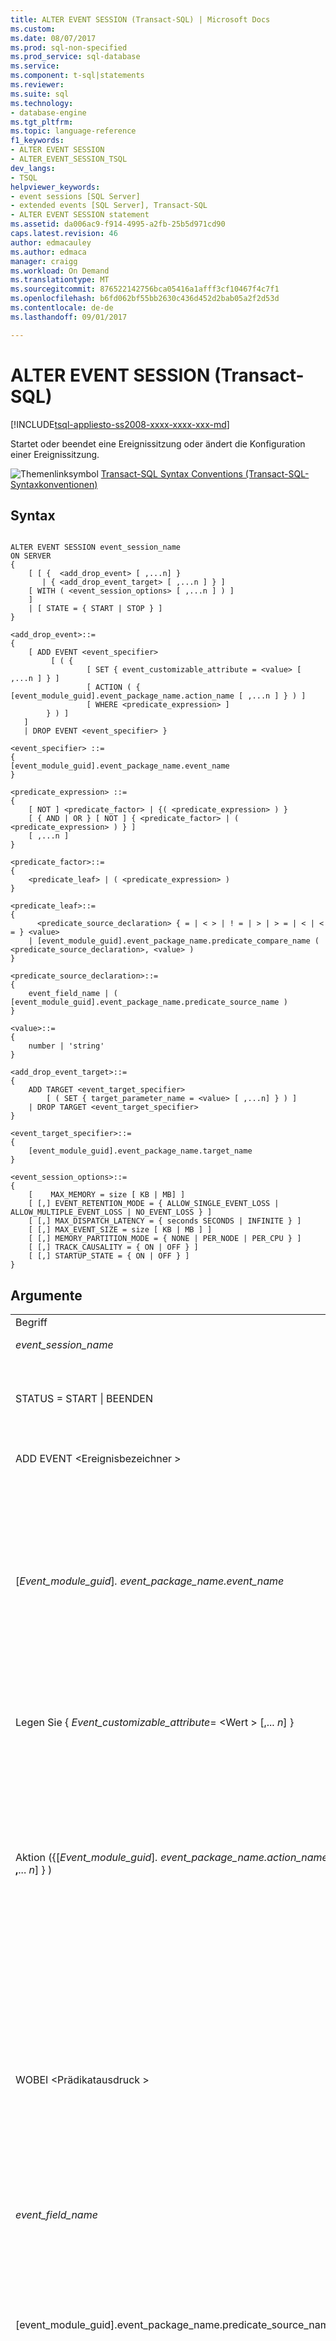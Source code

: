 ```yaml
---
title: ALTER EVENT SESSION (Transact-SQL) | Microsoft Docs
ms.custom: 
ms.date: 08/07/2017
ms.prod: sql-non-specified
ms.prod_service: sql-database
ms.service: 
ms.component: t-sql|statements
ms.reviewer: 
ms.suite: sql
ms.technology:
- database-engine
ms.tgt_pltfrm: 
ms.topic: language-reference
f1_keywords:
- ALTER EVENT SESSION
- ALTER_EVENT_SESSION_TSQL
dev_langs:
- TSQL
helpviewer_keywords:
- event sessions [SQL Server]
- extended events [SQL Server], Transact-SQL
- ALTER EVENT SESSION statement
ms.assetid: da006ac9-f914-4995-a2fb-25b5d971cd90
caps.latest.revision: 46
author: edmacauley
ms.author: edmaca
manager: craigg
ms.workload: On Demand
ms.translationtype: MT
ms.sourcegitcommit: 876522142756bca05416a1afff3cf10467f4c7f1
ms.openlocfilehash: b6fd062bf55bb2630c436d452d2bab05a2f2d53d
ms.contentlocale: de-de
ms.lasthandoff: 09/01/2017

---
```

# <a name="alter-event-session-transact-sql"></a>ALTER EVENT SESSION (Transact-SQL)
[!INCLUDE[tsql-appliesto-ss2008-xxxx-xxxx-xxx-md](../../includes/tsql-appliesto-ss2008-xxxx-xxxx-xxx-md.md)]

  Startet oder beendet eine Ereignissitzung oder ändert die Konfiguration einer Ereignissitzung.  
  
 ![Themenlinksymbol](../../database-engine/configure-windows/media/topic-link.gif "Topic link icon") [Transact-SQL Syntax Conventions (Transact-SQL-Syntaxkonventionen)](../../t-sql/language-elements/transact-sql-syntax-conventions-transact-sql.md)  
  
## <a name="syntax"></a>Syntax  
  
```  
  
ALTER EVENT SESSION event_session_name  
ON SERVER  
{  
    [ [ {  <add_drop_event> [ ,...n] }     
       | { <add_drop_event_target> [ ,...n ] } ]   
    [ WITH ( <event_session_options> [ ,...n ] ) ]  
    ]  
    | [ STATE = { START | STOP } ]  
}  
  
<add_drop_event>::=  
{  
    [ ADD EVENT <event_specifier>   
         [ ( {   
                 [ SET { event_customizable_attribute = <value> [ ,...n ] } ]  
                 [ ACTION ( { [event_module_guid].event_package_name.action_name [ ,...n ] } ) ]  
                 [ WHERE <predicate_expression> ]  
        } ) ]  
   ]   
   | DROP EVENT <event_specifier> }  
  
<event_specifier> ::=  
{  
[event_module_guid].event_package_name.event_name  
}  
  
<predicate_expression> ::=   
{  
    [ NOT ] <predicate_factor> | {( <predicate_expression> ) }   
    [ { AND | OR } [ NOT ] { <predicate_factor> | ( <predicate_expression> ) } ]   
    [ ,...n ]  
}  
  
<predicate_factor>::=   
{  
    <predicate_leaf> | ( <predicate_expression> )  
}  
  
<predicate_leaf>::=  
{  
      <predicate_source_declaration> { = | < > | ! = | > | > = | < | < = } <value>   
    | [event_module_guid].event_package_name.predicate_compare_name ( <predicate_source_declaration>, <value> )   
}  
  
<predicate_source_declaration>::=   
{  
    event_field_name | ( [event_module_guid].event_package_name.predicate_source_name )  
}  
  
<value>::=   
{  
    number | 'string'  
}  
  
<add_drop_event_target>::=  
{  
    ADD TARGET <event_target_specifier>  
        [ ( SET { target_parameter_name = <value> [ ,...n] } ) ]  
    | DROP TARGET <event_target_specifier>  
}  
  
<event_target_specifier>::=  
{  
    [event_module_guid].event_package_name.target_name  
}  
  
<event_session_options>::=  
{  
    [    MAX_MEMORY = size [ KB | MB] ]  
    [ [,] EVENT_RETENTION_MODE = { ALLOW_SINGLE_EVENT_LOSS | ALLOW_MULTIPLE_EVENT_LOSS | NO_EVENT_LOSS } ]  
    [ [,] MAX_DISPATCH_LATENCY = { seconds SECONDS | INFINITE } ]  
    [ [,] MAX_EVENT_SIZE = size [ KB | MB ] ]  
    [ [,] MEMORY_PARTITION_MODE = { NONE | PER_NODE | PER_CPU } ]  
    [ [,] TRACK_CAUSALITY = { ON | OFF } ]  
    [ [,] STARTUP_STATE = { ON | OFF } ]  
}  
```  
  
## <a name="arguments"></a>Argumente  
  
|||  
|-|-|  
|Begriff|Definition|  
|*event_session_name*|Ist der Name einer vorhandenen Ereignissitzung.|  
|STATUS = START &#124; BEENDEN|Startet oder beendet die Ereignissitzung. Dieses Argument ist nur gültig, wenn ALTER EVENT SESSION auf ein Ereignissitzungsobjekt angewendet wird.|  
|ADD EVENT \<Ereignisbezeichner >|Ordnet das identifizierte \<Event_specifier > mit der ereignissitzung.|
|[*Event_module_guid*]*. event_package_name.event_name*|Ist der Name eines Ereignisses in einem Ereignispaket, wobei Folgendes gilt:<br /><br /> -   *Event_module_guid* ist die GUID für das Modul, das das Ereignis enthält.<br />-   *Event_package_name* ist das Paket, das das Aktionsobjekt enthält.<br />-   *Ereignisname* ist das Ereignisobjekt.<br /><br /> Ereignisse werden in der sys.dm_xe_objects-Sicht als object_type 'event' angezeigt.|  
|Legen Sie { *Event_customizable_attribute*= \<Wert > [,... *n*] }|Gibt anpassbare Attribute für das Ereignis an. Anpassbare Attribute werden in der dm_xe_object_columns-Sicht mit Column_type 'customizable' und Object_name = *Event_name*.|  
|Aktion ({[*Event_module_guid*]*. event_package_name.action_name* [ **,**... *n*] } )|Die Aktion, die mit der Ereignissitzung verknüpft werden soll. Dabei gilt:<br /><br /> -   *Event_module_guid* ist die GUID für das Modul, das das Ereignis enthält.<br />-   *Event_package_name* ist das Paket, das das Aktionsobjekt enthält.<br />-   *Aktionsname* ist das Aktionsobjekt.<br /><br /> Aktionen werden in der sys.dm_xe_objects-Sicht als object_type 'action' angezeigt.|  
|WOBEI \<Prädikatausdruck >|Gibt den Prädikatausdruck verwendet, um zu bestimmen, ob ein Ereignis verarbeitet werden sollen. Wenn \<Prädikatausdruck > ist "true", wird das Ereignis verarbeitet, indem Sie die Aktionen und Zielen für die Sitzung. Wenn \<Prädikatausdruck > ist "false", der Ereignis von der Sitzung vor der Verarbeitung von den Aktionen und Zielen für die Sitzung gelöscht wird. Die Länge von Prädikatausdrücken ist auf 3000 Zeichen beschränkt, wodurch die Länge von Zeichenfolgenargumenten eingeschränkt wird.|
|*event_field_name*|Ist der Name des Ereignisfelds, das die Prädikatquelle identifiziert.|  
|[event_module_guid].event_package_name.predicate_source_name|Ist der Name der globalen Prädikatquelle, wobei Folgendes gilt:<br /><br /> -   *Event_module_guid* ist die GUID für das Modul, das das Ereignis enthält.<br />-   *Event_package_name* ist das Paket, das das prädikatobjekt enthält.<br />-   *Predicate_source_name* wird in der dm_xe_objects-Sicht als Object_type 'Pred_source' definiert.|  
|[*Event_module_guid*]. *Event_package_name*. *predicate_compare_name*|Der Name des Prädikatobjekts, das mit dem Ereignis verknüpft werden soll. Dabei gilt Folgendes:<br /><br /> -   *Event_module_guid* ist die GUID für das Modul, das das Ereignis enthält.<br />-   *Event_package_name* ist das Paket, das das prädikatobjekt enthält.<br />-   *Predicate_compare_name* ist eine globale Quelle, die in der dm_xe_objects-Sicht als Object_type 'Pred_compare' definiert.|  
|DROP EVENT \<Ereignisbezeichner >|Löscht das identifizierte Ereignis  *\<Event_specifier >*. \<Event_specifier > muss in der ereignissitzung gültig sein.|  
|ADD TARGET \<ereigniszielbezeichner >|Ordnet das Ziel identifizierten \<ereigniszielbezeichner > mit der ereignissitzung.|
|[*Event_module_guid*]. *Event_package_name*. *Zielname*|Der Name eines Ziels in der Ereignissitzung, wobei Folgendes gilt:<br /><br /> -   *Event_module_guid* ist die GUID für das Modul, das das Ereignis enthält.<br />-   *Event_package_name* ist das Paket, das das Aktionsobjekt enthält.<br />-   *Target_name* ist die Aktion. Aktionen werden in der sys.dm_xe_objects-Sicht als object_type 'target' angezeigt.|  
|Legen Sie { *Target_parameter_name*= \<Wert > [,... *n*] }|Legt einen Zielparameter fest. Zielparameter werden in der dm_xe_object_columns-Sicht mit Column_type 'customizable' und Object_name = *Target_name*.<br /><br /> **HINWEIS!** Wenn Sie ein Ringpufferziel verwenden, sollten Sie den max_memory-Zielparameter auf 2048 Kilobytes (KB) festlegen, um ein mögliches Abschneiden der Daten in der XML-Ausgabe zu vermeiden. Weitere Informationen zu die unterschiedlichen Zieltypen verwenden, finden Sie unter [SQL Server Extended Events Targets](http://msdn.microsoft.com/library/e281684c-40d1-4cf9-a0d4-7ea1ecffa384).|  
|DROP TARGET \<ereigniszielbezeichner >|Löscht das durch \<ereigniszielbezeichner >. \<ereigniszielbezeichner > muss in der ereignissitzung gültig sein.|  
|EVENT_RETENTION_MODE = { **ALLOW_SINGLE_EVENT_LOSS** &#124; ALLOW_MULTIPLE_EVENT_LOSS &#124; NO_EVENT_LOSS}|Gibt den Ereignisbeibehaltungsmodus an, der zum Behandeln von Ereignisverlusten verwendet werden soll.<br /><br /> **ALLOW_SINGLE_EVENT_LOSS**<br /> Ein Ereignis der Sitzung darf verloren gehen. Ein einzelnes Ereignis wird nur gelöscht, wenn alle Ereignispuffer gefüllt sind. Wenn bei gefüllten Ereignispuffern nur ein Ereignis verloren geht, sind akzeptable [!INCLUDE[ssNoVersion](../../includes/ssnoversion-md.md)]-Leistungsmerkmale möglich, während Datenverluste im verarbeiteten Ereignisdatenstrom minimiert werden.<br /><br /> ALLOW_MULTIPLE_EVENT_LOSS<br /> Volle Ereignispuffer, die mehrere Ereignisse enthalten, dürfen in der Sitzung verloren gehen. Die Anzahl verloren gegangener Ereignisse ist abhängig von der Größe des Speichers, der Partitionierung des Speichers und der Größe der Ereignisse im Puffer der Sitzung zugeordnet. Die Option minimiert die Leistungseinbußen auf dem Server, wenn Ereignispuffer schnell gefüllt werden, jedoch große Mengen von Ereignissen in der Sitzung verloren gehen können.<br /><br /> NO_EVENT_LOSS<br /> Verluste von Ereignissen sind nicht zulässig. Diese Option wird sichergestellt, dass alle ausgelösten Ereignisse beibehalten werden. Diese Option verwendet wird, müssen alle Aufgaben, die Ereignisse auslösen, warten Sie, bis in einem Ereignispuffer Platz verfügbar wird. Dies kann spürbare Leistungsprobleme verursachen, während die Ereignissitzung aktiv ist. Möglicherweise werden Benutzerverbindungen blockiert, während auf das Leeren von Ereignissen aus dem Puffer gewartet wird.|  
|MAX_DISPATCH_LATENCY = { *Sekunden* Sekunden &#124; **UNENDLICHE** }|Gibt die Zeitspanne, die Ereignisse gepuffert werden im Arbeitsspeicher, bevor Sie an ereignissitzungsziele gesendet wird. Der Latenzzeitwert muss mindestens 1 Sekunde betragen. Mit dem Wert 0 kann jedoch eine INFINITE-Latenzzeit angegeben werden. Standardmäßig ist dieser Wert auf 30 Sekunden festgelegt.<br /><br /> *Sekunden* Sekunden<br /> Die Wartezeit in Sekunden, bevor die Puffer geleert werden und ihr Inhalt an die Ziele gesendet wird. *Sekunden* ist eine ganze Zahl.<br /><br /> **UNBEGRENZTE**<br /> Die Puffer werden nur dann geleert und ihr Inhalt an die Ziele gesendet, wenn die Puffer voll sind oder wenn die Ereignissitzung geschlossen wird.<br /><br /> **HINWEIS!** MAX_DISPATCH_LATENCY = 0 SECONDS entspricht MAX_DISPATCH_LATENCY = INFINITE.|  
|MAX_EVENT_SIZE =*Größe* [KB &#124; **MB** ]|Gibt die maximal zulässige Größe für Ereignisse an. MAX_EVENT_SIZE sollte so festgelegt werden, dass nur einzelne Ereignisse zugelassen werden, deren Wert den von MAX_MEMORY überschreitet. Ist der festgelegte Wert kleiner als der von MAX_MEMORY, wird ein Fehler ausgelöst. *Größe* ist eine ganze Zahl und Kilobyte (KB) oder Megabyte (MB) angegeben werden können. Wenn *Größe* in Kilobyte angegeben wird, die zulässige Mindestgröße beträgt 64 KB. Wenn MAX_EVENT_SIZE festgelegt ist, zwei Puffer der *Größe* werden zusätzlich zu MAX_MEMORY erstellt. Dies bedeutet, dass der gesamte für die Ereignispufferung verwendete Arbeitsspeicher dem Wert von MAX_MEMORY + 2 * MAX_EVENT_SIZE entspricht.|  
|MEMORY_PARTITION_MODE = { **NONE** &#124; PER_NODE &#124; PER_CPU}|Gibt den Speicherort an, an dem Ereignispuffer erstellt werden.<br /><br /> **NONE**<br /> Ein einzelner Satz von Puffern wird erstellt, in der [!INCLUDE[ssNoVersion](../../includes/ssnoversion-md.md)] Instanz.<br /><br /> PRO Knoten - ist ein Satz von Puffern für jeden NUMA-Knoten erstellt.<br /><br /> PRO CPU - ist ein Satz von Puffern für jede CPU erstellt.|  
|TRACK_CAUSALITY = {ON &#124; **OFF** }|Gibt an, ob Kausalität verfolgt wird. Wenn das Verfolgen der Kausalität aktiviert ist, können ähnliche Ereignisse auf anderen Serververbindungen korreliert werden.|  
|STARTUP_STATE = {ON &#124; **OFF** }|Gibt an, ob diese Ereignissitzung beim Start von [!INCLUDE[ssNoVersion](../../includes/ssnoversion-md.md)] automatisch gestartet werden soll.<br /><br /> Wenn STARTUP_STATE = ON ereignissitzung beginnt erst, wenn [!INCLUDE[ssNoVersion](../../includes/ssnoversion-md.md)] beendet und neu gestartet wird.<br /><br /> FÜR = Ereignis, die Sitzung beim Start gestartet wird.<br /><br /> **DEAKTIVIERT** = Ereignis Sitzung wurde beim Systemstart nicht gestartet.|  
  
## <a name="remarks"></a>Hinweise  
 Die Argumente ADD und DROP können nicht in der gleichen Anweisung verwendet werden.  
  
## <a name="permissions"></a>Berechtigungen  
 Erfordert die ALTER ANY EVENT SESSION-Berechtigung.  
  
## <a name="examples"></a>Beispiele  
 Im folgenden Beispiel wird eine Ereignissitzung gestartet, es werden einige Statistiken zur Livesitzung ermittelt, und anschließend werden der vorhandenen Sitzung zwei Ereignisse hinzugefügt.  
  
```  
-- Start the event session  
ALTER EVENT SESSION test_session  
ON SERVER  
STATE = start;  
GO  
-- Obtain live session statistics   
SELECT * FROM sys.dm_xe_sessions;  
SELECT * FROM sys.dm_xe_session_events;  
GO  
  
-- Add new events to the session  
ALTER EVENT SESSION test_session ON SERVER  
ADD EVENT sqlserver.database_transaction_begin,  
ADD EVENT sqlserver.database_transaction_end;  
GO  
```  
  
## <a name="see-also"></a>Siehe auch  
 [CREATE EVENT SESSION &#40;Transact-SQL&#41;](../../t-sql/statements/create-event-session-transact-sql.md)   
 [DROP EVENT SESSION &#40;Transact-SQL&#41;](../../t-sql/statements/drop-event-session-transact-sql.md)   
 [Ziele für erweiterte Ereignisse von SQL Server](http://msdn.microsoft.com/library/e281684c-40d1-4cf9-a0d4-7ea1ecffa384)   
 [Sys. server_event_sessions &#40; Transact-SQL &#41;](../../relational-databases/system-catalog-views/sys-server-event-sessions-transact-sql.md)   
 [dm_xe_objects &#40; Transact-SQL &#41;](../../relational-databases/system-dynamic-management-views/sys-dm-xe-objects-transact-sql.md)   
 [sys.dm_xe_object_columns &#40;Transact-SQL&#41;](../../relational-databases/system-dynamic-management-views/sys-dm-xe-object-columns-transact-sql.md)  
  
  

